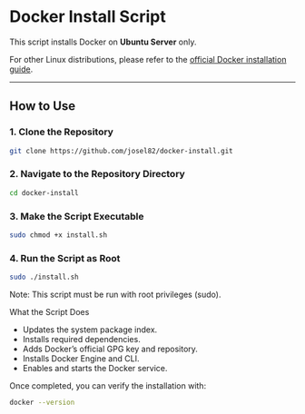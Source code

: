 # Docker Install Script

This script installs Docker on **Ubuntu Server** only.

For other Linux distributions, please refer to the [official Docker installation guide](https://docs.docker.com/engine/install/).

---

## How to Use

### 1. Clone the Repository

```bash
git clone https://github.com/josel82/docker-install.git
```
### 2. Navigate to the Repository Directory
```bash
cd docker-install
```
### 3. Make the Script Executable
```bash
sudo chmod +x install.sh
```
### 4. Run the Script as Root
```bash
sudo ./install.sh
```
Note: This script must be run with root privileges (sudo).

What the Script Does
- Updates the system package index.
- Installs required dependencies.
- Adds Docker’s official GPG key and repository.
- Installs Docker Engine and CLI.
- Enables and starts the Docker service.

Once completed, you can verify the installation with:
```bash
docker --version
```
